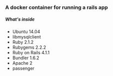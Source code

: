 ### A docker container for running a rails app


##### What's inside

* Ubuntu 14.04
* libmysqlclient
* Ruby 2.1.2
* Rubygems 2.2.2
* Ruby on Rails 4.1.1
* Bundler 1.6.2
* Apache 2
* passenger



